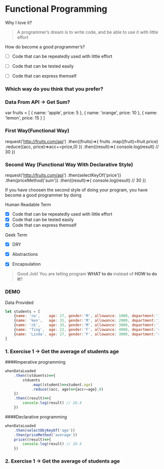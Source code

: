 # Functional Programming
Why I love it?
> A programmer’s dream is to write code, and be able to use it with little effort

How do become a good programmer’s?
- [ ] Code that can be repeatedly used with little effort
- [ ] Code that can be tested easily
- [ ] Code that can express themself


### Which way do you think that you prefer? 

### Data From API -> Get Sum?
var fruits = [
	{ name: 'apple',  price: 5 }, 
	{ name: 'orange', price: 10 }, 
	{ name: 'lemon',  price: 15 }
]

### First Way(Functional Way)
request('http://fruits.com/api')
				.then((fruits)=>{
					fruits
						.map((fruit)=fruit.price)
						.reduce((acc, price)=>acc+=price,0)
				})
				.then((result)=>{
					console.log(result) // 30
				})

### Second Way (Functional Way With Declarative Style)
request('http://fruits.com/api')
				.then(selectKeyOf('price'))
				.then(priceMethod('sum'))
				.then((result)=>{
					console.log(result) // 30
				})

If you have choosen the second style of doing your program, 
you have become a good programmer by doing

Human Readable Term
- [x] Code that can be repeatedly used with little effort
- [x] Code that can be tested easily
- [x] Code that can express themself

Geek Term
- [x] DRY
- [x] Abstractions
- [x] Encapsulation


> Good Job! You are telling program **WHAT to do** instead of **HOW to do it**!!



### DEMO

Data Provided
```javascript
let students = [
	{name: 'cw',    age: 27, gender:'M', allowance: 1000, department:'IT', 	  salary: 60000.56},
	{name: 'ken',   age: 31, gender:'M', allowance: 2000, department:'IT',    salary: 44000.32},
	{name: 'ck',    age: 35, gender:'M', allowance: 3000, department:'IT',    salary: 55000.11},
	{name: 'Ting',  age: 22, gender:'F', allowance: 4000, department:'sales', salary: 70000.85},
	{name: 'Linda', age: 27, gender:'F', allowance: 3000, department:'sales', salary: 40000.49}
]
```


### 1. Exercise 1 -> Get the average of students age


####Imperative programming
```javascript
whenDataLoaded
	.then((stduents)=>{
		stduents
			.map((student)=>student.age)
			.reduce((acc, age)=>{acc+=age},0)
	})
	.then((result)=>{
		console.log(result) // 28.4
	})
```

####Declarative programming
```javascript
whenDataLoaded
	.then(selectObjKeyOf('age'))
	.then(priceMethod('average'))
	price((result)=>{
		console.log(result) // 28.4
	})
```
	
### 2. Exercise 1 -> Get the average of students age
	